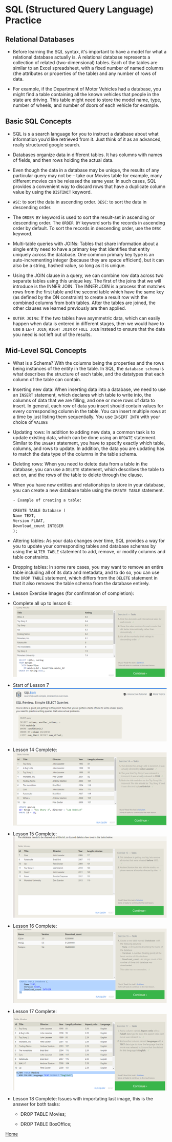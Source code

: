 
# SQL (Structured Query Language) Practice

## Relational Databases

- Before learning the SQL syntax, it's important to have a model for what a relational database actually is. A relational database represents a collection of related (two-dimensional) tables. Each of the tables are similar to an Excel spreadsheet, with a fixed number of named columns (the attributes or properties of the table) and any number of rows of data.

- For example, if the Department of Motor Vehicles had a database, you might find a table containing all the known vehicles that people in the state are driving. This table might need to store the model name, type, number of wheels, and number of doors of each vehicle for example.

## Basic SQL Concepts

- SQL is s a search language for you to instruct a database about what information you’d like retrieved from it. Just think of it as an advanced, really structured google search.

- Databases organize data in different tables. It has columns with names of fields, and then rows holding the actual data.

- Even though the data in a database may be unique, the results of any particular query may not be – take our Movies table for example, many different movies can be released the same year. In such cases, SQL provides a convenient way to discard rows that have a duplicate column value by using the `DISTINCT` keyword.

- `ASC`: to sort the data in ascending order. `DESC`: to sort the data in descending order.

- The `ORDER BY` keyword is used to sort the result-set in ascending or descending order. The `ORDER BY` keyword sorts the records in ascending order by default. To sort the records in descending order, use the `DESC` keyword.

- Multi-table queries with JOINs: Tables that share information about a single entity need to have a primary key that identifies that entity uniquely across the database. One common primary key type is an auto-incrementing integer (because they are space efficient), but it can also be a string, hashed value, so long as it is unique.

- Using the JOIN clause in a query, we can combine row data across two separate tables using this unique key. The first of the joins that we will introduce is the INNER JOIN. The INNER JOIN is a process that matches rows from the first table and the second table which have the same key (as defined by the ON constraint) to create a result row with the combined columns from both tables. After the tables are joined, the other clauses we learned previously are then applied.

- `OUTER JOINs`: If the two tables have asymmetric data, which can easily happen when data is entered in different stages, then we would have to use a `LEFT JOIN`, `RIGHT JOIN` or `FULL JOIN` instead to ensure that the data you need is not left out of the results.

## Mid-Level SQL Concepts

- What is a Schema? With the columns being the properties and the rows being instances of the entity in the table. In SQL, the `database schema` is what describes the structure of each table, and the datatypes that each column of the table can contain.

- Inserting new data: When inserting data into a database, we need to use an `INSERT` statement, which declares which table to write into, the columns of data that we are filling, and one or more rows of data to insert. In general, each row of data you insert should contain values for every corresponding column in the table. You can insert multiple rows at a time by just listing them sequentially. You use `INSERT INTO` with your choice of `VALUES`

- Updating rows: In addition to adding new data, a common task is to update existing data, which can be done using an `UPDATE` statement. Similar to the `INSERT` statement, you have to specify exactly which table, columns, and rows to update. In addition, the data you are updating has to match the data type of the columns in the table schema.

- Deleting rows: When you need to delete data from a table in the database, you can use a `DELETE` statement, which describes the table to act on, and the rows of the table to delete through the   clause.

- When you have new entities and relationships to store in your database, you can create a new database table using the `CREATE TABLE` statement.

      - Example of creating a table: 

      CREATE TABLE Database (
      Name TEXT,
      Version FLOAT,
      Download_count INTEGER
      );

- Altering tables: As your data changes over time, SQL provides a way for you to update your corresponding tables and database schemas by using the `ALTER TABLE` statement to add, remove, or modify columns and table constraints.

- Dropping tables: In some rare cases, you may want to remove an entire table including all of its data and metadata, and to do so, you can use the `DROP TABLE` statement, which differs from the `DELETE` statement in that it also removes the table schema from the database entirely.

- Lesson Exercise Images (for confirmation of completion):

- Complete all up to lesson 6:![Lesson 6](Images/Exercise%206%20Confirm%20complete.png)

- Start of Lesson 7 ![Lesson 7](Images/Exercises%201-6%20done%20confirmation.png)

- Lesson 14 Complete: ![lesson 14](Images/Exercise%2014%20completed.png)

- Lesson 15 Complete: ![Lesson 15](Images/Exercise%2015%20complete.png)

- Lesson 16 Complete: ![Lesson 16](Images/Exercise%2016%20Complete.png)

- Lesson 17 Complete: ![Lesson 17](Images/Exercise%2017%20Completed.png)

- Lesson 18 Complete: Issues with importating last image, this is the answer for both tasks:

  - DROP TABLE Movies;

  - DROP TABLE BoxOffice;

[Home](https://keelen-fisher.github.io/new-repository/)
